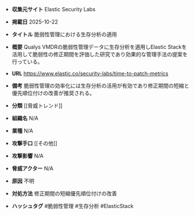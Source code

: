 - **収集元サイト**
Elastic Security Labs

- **掲載日**
2025-10-22

- **タイトル**
脆弱性管理における生存分析の適用

- **概要**
Qualys VMDRの脆弱性管理データに生存分析を適用しElastic Stackを活用して脆弱性の修正期間を評価した研究であり効果的な管理手法の提案を行っている。

- **URL**
https://www.elastic.co/security-labs/time-to-patch-metrics

- **備考**
脆弱性管理の効率化には生存分析の活用が有効であり修正期間の短縮と優先順位付けの改善が推奨される。

- **分類**
[[脅威トレンド]]

- **組織名**
N/A

- **業種**
N/A

- **攻撃手口**
[[その他]]

- **攻撃影響**
N/A

- **脅威アクター**
N/A

- **原因**
不明

- **対処方法**
修正期間の短縮優先順位付けの改善

- **ハッシュタグ**
#脆弱性管理 #生存分析 #ElasticStack
